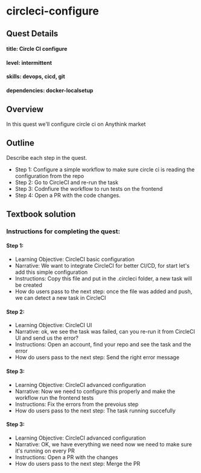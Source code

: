 # circleci-configure

## Quest Details 
#### title: Circle CI configure
#### level: intermittent
#### skills: devops, cicd, git
#### dependencies: docker-localsetup


## Overview 
In this quest we'll configure circle ci on Anythink market


## Outline
Describe each step in the quest. 
- Step 1: Configure a simple workflow to make sure circle ci is reading the configuration from the repo
- Step 2: Go to CircleCI and re-run the task
- Step 3: Codnfiure the workflow to run tests on the frontend
- Step 4: Open a PR with the code changes.


## Textbook solution

### Instructions for completing the quest: 
#### Step 1: 
- Learning Objective: CircleCI basic configuration
- Narrative: We want to integrate CircleCI for better CI/CD, for start let's add this simple configuration
- Instructions: Copy this file and put in the .circleci folder, a new task will be created
- How do users pass to the next step: once the file was added and push, we can detect a new task in CircleCI
 
#### Step 2: 
- Learning Objective: CircleCI UI
- Narrative: ok, we see the task was failed, can you re-run it from CircleCI UI and send us the error?
- Instructions: Open an account, find your repo and see the task and the error
- How do users pass to the next step: Send the right error message
 
#### Step 3: 
- Learning Objective: CircleCI advanced configuration
- Narrative: Now we need to configure this properly and make the workflow run the frontend tests
- Instructions: Fix the errors from the prevoius step
- How do users pass to the next step: The task running succefully
 
#### Step 3: 
- Learning Objective: CircleCI advanced configuration
- Narrative: OK, we have everything we need now we need to make sure it's running on every PR
- Instructions: Open a PR with the changes
- How do users pass to the next step: Merge the PR
